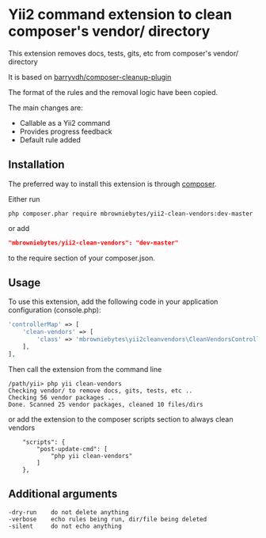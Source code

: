 Yii2 command extension to clean composer's vendor/ directory
===================================

This extension removes docs, tests, gits, etc from composer's vendor/ directory

It is based on <a href="https://github.com/barryvdh/composer-cleanup-plugin">barryvdh/composer-cleanup-plugin</a>

The format of the rules and the removal logic have been copied.

The main changes are:
- Callable as a Yii2 command
- Provides progress feedback
- Default rule added

Installation
------------

The preferred way to install this extension is through [composer](http://getcomposer.org/download/).

Either run

```
php composer.phar require mbrowniebytes/yii2-clean-vendors:dev-master
```

or add

```json
"mbrowniebytes/yii2-clean-vendors": "dev-master"
```

to the require section of your composer.json.


Usage
-----
To use this extension, add the following code in your application configuration (console.php):

```php
'controllerMap' => [
    'clean-vendors' => [
        'class' => 'mbrowniebytes\yii2cleanvendors\CleanVendorsController',
    ],
],
```

Then call the extension from the command line 

```
/path/yii> php yii clean-vendors
Checking vendor/ to remove docs, gits, tests, etc ..
Checking 56 vendor packages ..
Done. Scanned 25 vendor packages, cleaned 10 files/dirs
```

or add the extension to the composer scripts section to always clean vendors
```
    "scripts": {
		"post-update-cmd": [
			"php yii clean-vendors"
		]
    },
```

Additional arguments
-------------------
```
-dry-run	do not delete anything
-verbose	echo rules being run, dir/file being deleted
-silent		do not echo anything
```
